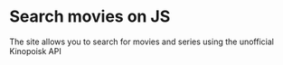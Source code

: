 # Search movies on JS
 The site allows you to search for movies and series using the unofficial Kinopoisk API
